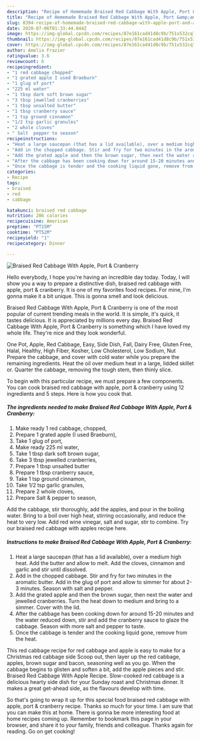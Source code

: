 ```yaml
---
description: "Recipe of Homemade Braised Red Cabbage With Apple, Port &amp;amp; Cranberry"
title: "Recipe of Homemade Braised Red Cabbage With Apple, Port &amp;amp; Cranberry"
slug: 8394-recipe-of-homemade-braised-red-cabbage-with-apple-port-and-amp-cranberry
date: 2020-07-06T01:33:44.044Z
image: https://img-global.cpcdn.com/recipes/87e161cad41d8c9b/751x532cq70/braised-red-cabbage-with-apple-port-cranberry-recipe-main-photo.jpg
thumbnail: https://img-global.cpcdn.com/recipes/87e161cad41d8c9b/751x532cq70/braised-red-cabbage-with-apple-port-cranberry-recipe-main-photo.jpg
cover: https://img-global.cpcdn.com/recipes/87e161cad41d8c9b/751x532cq70/braised-red-cabbage-with-apple-port-cranberry-recipe-main-photo.jpg
author: Amelia Frazier
ratingvalue: 3.6
reviewcount: 6
recipeingredient:
- "1 red cabbage chopped"
- "1 grated apple I used Braeburn"
- "1 glug of port"
- "225 ml water"
- "1 tbsp dark soft brown sugar"
- "3 tbsp jewelled cranberries"
- "1 tbsp unsalted butter"
- "1 tbsp cranberry sauce"
- "1 tsp ground cinnamon"
- "1/2 tsp garlic granules"
- "2 whole cloves"
- " Salt  pepper to season"
recipeinstructions:
- "Heat a large saucepan (that has a lid available), over a medium high heat. Add the butter and allow to melt. Add the cloves, cinnamon and garlic and stir until dissolved."
- "Add in the chopped cabbage. Stir and fry for two minutes in the aromatic butter. Add in the glug of port and allow to simmer for about 2-3 minutes. Season with salt and pepper."
- "Add the grated apple and then the brown sugar, then next the water and jewelled cranberries. Turn the heat down to medium and bring to a simmer. Cover with the lid."
- "After the cabbage has been cooking down for around 15-20 minutes and the water reduced down, stir and add the cranberry sauce to glaze the cabbage. Season with more salt and pepper to taste."
- "Once the cabbage is tender and the cooking liquid gone, remove from the heat."
categories:
- Recipe
tags:
- braised
- red
- cabbage

katakunci: braised red cabbage 
nutrition: 286 calories
recipecuisine: American
preptime: "PT15M"
cooktime: "PT52M"
recipeyield: "1"
recipecategory: Dinner

---
```



![Braised Red Cabbage With Apple, Port &amp; Cranberry](https://img-global.cpcdn.com/recipes/87e161cad41d8c9b/751x532cq70/braised-red-cabbage-with-apple-port-cranberry-recipe-main-photo.jpg)

Hello everybody, I hope you're having an incredible day today. Today, I will show you a way to prepare a distinctive dish, braised red cabbage with apple, port &amp; cranberry. It is one of my favorites food recipes. For mine, I'm gonna make it a bit unique. This is gonna smell and look delicious.

Braised Red Cabbage With Apple, Port &amp; Cranberry is one of the most popular of current trending meals in the world. It is simple, it's quick, it tastes delicious. It is appreciated by millions every day. Braised Red Cabbage With Apple, Port &amp; Cranberry is something which I have loved my whole life. They're nice and they look wonderful.

One Pot, Apple, Red Cabbage, Easy, Side Dish, Fall, Dairy Free, Gluten Free, Halal, Healthy, High Fiber, Kosher, Low Cholesterol, Low Sodium, Nut Prepare the cabbage, and cover with cold water while you prepare the remaining ingredients. Heat the oil over medium heat in a large, lidded skillet or. Quarter the cabbage, removing the tough stem, then thinly slice.


To begin with this particular recipe, we must prepare a few components. You can cook braised red cabbage with apple, port &amp; cranberry using 12 ingredients and 5 steps. Here is how you cook that.

<!--inarticleads1-->

##### The ingredients needed to make Braised Red Cabbage With Apple, Port &amp; Cranberry:

1. Make ready 1 red cabbage, chopped,
1. Prepare 1 grated apple (I used Braeburn),
1. Take 1 glug of port,
1. Make ready 225 ml water,
1. Take 1 tbsp dark soft brown sugar,
1. Take 3 tbsp jewelled cranberries,
1. Prepare 1 tbsp unsalted butter
1. Prepare 1 tbsp cranberry sauce,
1. Take 1 tsp ground cinnamon,
1. Take 1/2 tsp garlic granules,
1. Prepare 2 whole cloves,
1. Prepare  Salt &amp; pepper to season,


Add the cabbage, stir thoroughly, add the apples, and pour in the boiling water. Bring to a boil over high heat, stirring occasionally, and reduce the heat to very low. Add red wine vinegar, salt and sugar, stir to combine. Try our braised red cabbage with apples recipe here. 

<!--inarticleads2-->

##### Instructions to make Braised Red Cabbage With Apple, Port &amp; Cranberry:

1. Heat a large saucepan (that has a lid available), over a medium high heat. Add the butter and allow to melt. Add the cloves, cinnamon and garlic and stir until dissolved.
1. Add in the chopped cabbage. Stir and fry for two minutes in the aromatic butter. Add in the glug of port and allow to simmer for about 2-3 minutes. Season with salt and pepper.
1. Add the grated apple and then the brown sugar, then next the water and jewelled cranberries. Turn the heat down to medium and bring to a simmer. Cover with the lid.
1. After the cabbage has been cooking down for around 15-20 minutes and the water reduced down, stir and add the cranberry sauce to glaze the cabbage. Season with more salt and pepper to taste.
1. Once the cabbage is tender and the cooking liquid gone, remove from the heat.


This red cabbage recipe for red cabbage and apple is easy to make for a Christmas red cabbage side Scoop out, then layer up the red cabbage, apples, brown sugar and bacon, seasoning well as you go. When the cabbage begins to glisten and soften a bit, add the apple pieces and stir. Braised Red Cabbage With Apple Recipe. Slow-cooked red cabbage is a delicious hearty side dish for your Sunday roast and Christmas dinner. It makes a great get-ahead side, as the flavours develop with time. 

So that's going to wrap it up for this special food braised red cabbage with apple, port &amp; cranberry recipe. Thanks so much for your time. I am sure that you can make this at home. There is gonna be more interesting food at home recipes coming up. Remember to bookmark this page in your browser, and share it to your family, friends and colleague. Thanks again for reading. Go on get cooking!

